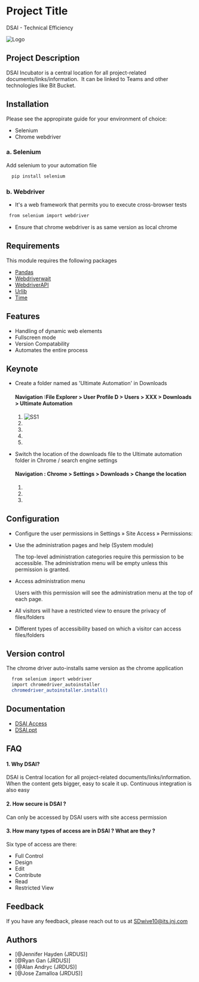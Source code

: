
# Project Title

DSAI - Technical Efficiency 

![Logo](https://upload.wikimedia.org/wikipedia/en/thumb/a/a4/Janssen_Pharmaceuticals_logo.svg/220px-Janssen_Pharmaceuticals_logo.svg.png)
## Project Description

DSAI Incubator is a central location for all project-related documents/links/information. ​
It can be linked to Teams and other technologies like Bit Bucket​.

## Installation

Please see the appropirate guide for your environment of choice:

- Selenium
- Chrome webdriver

### a. Selenium

Add selenium to your automation file
```bash
  pip install selenium
```
### b. Webdriver

 - It's a web framework that permits you to execute cross-browser tests

 ```bash
  from selenium import webdriver
```

 - Ensure that chrome webdriver is as same version as local chrome

 
 
## Requirements
This module requires the following packages
* [Pandas](https://pandas.pydata.org/docs/)
* [Webdriverwait](https://selenium-python.readthedocs.io/)
* [WebdriverAPI](https://selenium-python.readthedocs.io/api.html#)
* [Urlib](https://docs.python.org/3/library/urllib.html)
* [Time](https://pypi.org/project/times/)
## Features

- Handling of dynamic web elements
- Fullscreen mode
- Version Compatability
- Automates the entire process


## Keynote
- Create a folder named as 'Ultimate Automation' in Downloads 
   #### Navigation :File Explorer > User Profile D > Users > XXX > Downloads > Ultimate Automation

    1. ![SS1](https://user-images.githubusercontent.com/115223223/194540053-94316352-9cf6-4555-aa46-5f282f810e18.png)
    2. 
    3.
    4.
    5.
- Switch the location of the downloads file to the Ultimate automation folder in Chrome / search engine settings
   #### Navigation : Chrome >  Settings > Downloads > Change the location
    1.
    2.
    3.
## Configuration

* Configure the user permissions in Settings » Site Access » Permissions:
- Use the administration pages and help (System module)

     The top-level administration categories require this permission to be
     accessible. The administration menu will be empty unless this permission
     is granted.
- Access administration menu

     Users with this permission will see the administration menu at the top of
     each page.
- All visitors will have a restricted view to ensure the privacy of files/folders ​
- Different types of accessibility based on which a visitor can access files/folders
## Version control

The chrome driver auto-installs same version as the chrome application
```bash
  from selenium import webdriver
  import chromedriver_autoinstaller
  chromedriver_autoinstaller.install()
```
## Documentation

- [DSAI Access](https://musigma-my.sharepoint.com/:p:/g/personal/vijai_vr1_mu-sigma_com/EVz4GI_5kjpJsQJT-H74DyMBC8h466mCGxA8QWXhWB6Owg)
- [DSAI.ppt](https://musigma-my.sharepoint.com/:p:/g/personal/atluri_sony_mu-sigma_com/EdrobNiiYIdDn-csnM95oZoBgjnZ6l5hsxL2CZVLc1Uouw)


## FAQ

#### 1. Why DSAI?

DSAI is Central location for all project-related documents/links/information. When the content gets bigger, easy to scale it up​. Continuous integration is also easy

#### 2. How secure is DSAI ?

Can only be accessed by DSAI users with site access permission​

#### 3. How many types of access are in DSAI ? What are they ?
Six type of access are there:

- Full Control
- Design
- Edit
- Contribute
- Read 
- Restricted View
## Feedback

If you have any feedback, please reach out to us at SDwive10@its.jnj.com


## Authors

- [@Jennifer Hayden (JRDUS)]
- [@Ryan Gan (JRDUS)]
- [@Alan Andryc (JRDUS)]
- [@Jose Zamalloa (JRDUS)]



